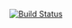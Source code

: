 [![Build Status](https://travis-ci.org/leonnleite/phpsp-live.svg?branch=master)](https://travis-ci.org/gabrielrcouto/php-gui)
